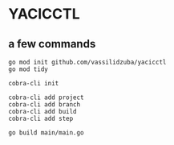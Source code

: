 # YACICCTL

## a few commands

    go mod init github.com/vassilidzuba/yacicctl
    go mod tidy
    
    cobra-cli init
    
    cobra-cli add project
    cobra-cli add branch
    cobra-cli add build
    cobra-cli add step
    
    go build main/main.go
    